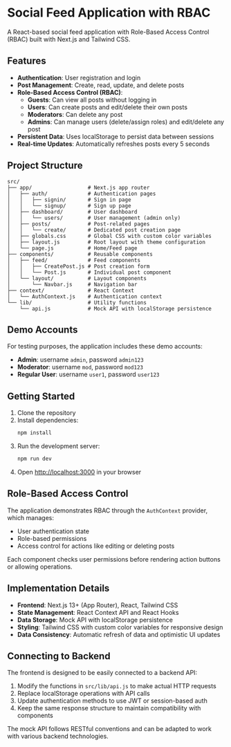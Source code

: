 # Social Feed Application with RBAC

A React-based social feed application with Role-Based Access Control (RBAC) built with Next.js and Tailwind CSS.

## Features

- **Authentication**: User registration and login
- **Post Management**: Create, read, update, and delete posts
- **Role-Based Access Control (RBAC)**:
  - **Guests**: Can view all posts without logging in
  - **Users**: Can create posts and edit/delete their own posts
  - **Moderators**: Can delete any post
  - **Admins**: Can manage users (delete/assign roles) and edit/delete any post
- **Persistent Data**: Uses localStorage to persist data between sessions
- **Real-time Updates**: Automatically refreshes posts every 5 seconds

## Project Structure

```
src/
├── app/                  # Next.js app router
│   ├── auth/             # Authentication pages
│   │   ├── signin/       # Sign in page
│   │   └── signup/       # Sign up page
│   ├── dashboard/        # User dashboard
│   │   └── users/        # User management (admin only)
│   ├── posts/            # Post-related pages
│   │   └── create/       # Dedicated post creation page
│   ├── globals.css       # Global CSS with custom color variables
│   ├── layout.js         # Root layout with theme configuration
│   └── page.js           # Home/Feed page
├── components/           # Reusable components
│   ├── feed/             # Feed components
│   │   ├── CreatePost.js # Post creation form
│   │   └── Post.js       # Individual post component
│   └── layout/           # Layout components
│       └── Navbar.js     # Navigation bar
├── context/              # React Context
│   └── AuthContext.js    # Authentication context
└── lib/                  # Utility functions
    └── api.js            # Mock API with localStorage persistence
```

## Demo Accounts

For testing purposes, the application includes these demo accounts:

- **Admin**: username `admin`, password `admin123`
- **Moderator**: username `mod`, password `mod123`
- **Regular User**: username `user1`, password `user123`

## Getting Started

1. Clone the repository
2. Install dependencies:
   ```bash
   npm install
   ```
3. Run the development server:
   ```bash
   npm run dev
   ```
4. Open [http://localhost:3000](http://localhost:3000) in your browser

## Role-Based Access Control

The application demonstrates RBAC through the `AuthContext` provider, which manages:

- User authentication state
- Role-based permissions
- Access control for actions like editing or deleting posts

Each component checks user permissions before rendering action buttons or allowing operations.

## Implementation Details

- **Frontend**: Next.js 13+ (App Router), React, Tailwind CSS
- **State Management**: React Context API and React Hooks
- **Data Storage**: Mock API with localStorage persistence
- **Styling**: Tailwind CSS with custom color variables for responsive design
- **Data Consistency**: Automatic refresh of data and optimistic UI updates

## Connecting to Backend

The frontend is designed to be easily connected to a backend API:

1. Modify the functions in `src/lib/api.js` to make actual HTTP requests
2. Replace localStorage operations with API calls
3. Update authentication methods to use JWT or session-based auth
4. Keep the same response structure to maintain compatibility with components

The mock API follows RESTful conventions and can be adapted to work with various backend technologies.
